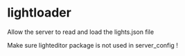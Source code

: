 # lightloader
Allow the server to read and load the lights.json file

Make sure lighteditor package is not used in server_config !
